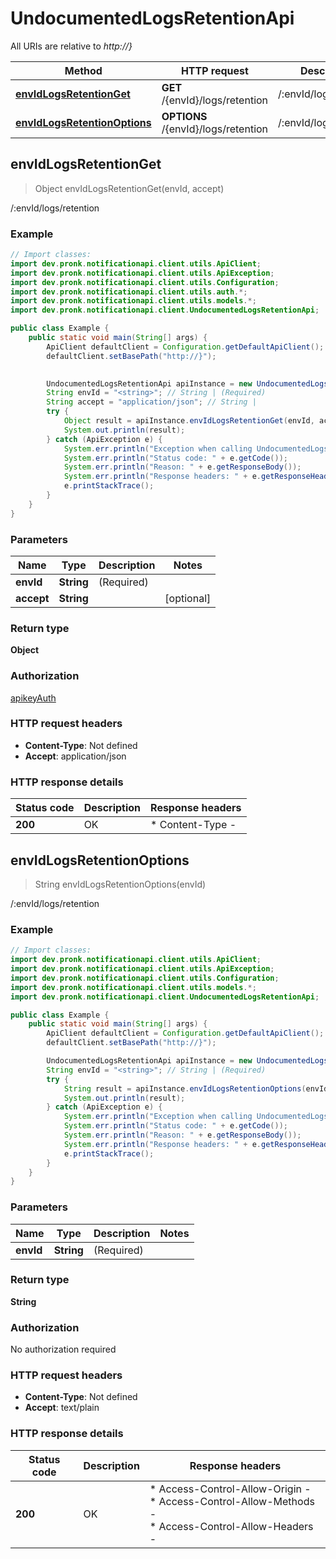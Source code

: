 # UndocumentedLogsRetentionApi

All URIs are relative to *http://}*

| Method | HTTP request | Description |
|------------- | ------------- | -------------|
| [**envIdLogsRetentionGet**](UndocumentedLogsRetentionApi.md#envIdLogsRetentionGet) | **GET** /{envId}/logs/retention | /:envId/logs/retention |
| [**envIdLogsRetentionOptions**](UndocumentedLogsRetentionApi.md#envIdLogsRetentionOptions) | **OPTIONS** /{envId}/logs/retention | /:envId/logs/retention |



## envIdLogsRetentionGet

> Object envIdLogsRetentionGet(envId, accept)

/:envId/logs/retention

### Example

```java
// Import classes:
import dev.pronk.notificationapi.client.utils.ApiClient;
import dev.pronk.notificationapi.client.utils.ApiException;
import dev.pronk.notificationapi.client.utils.Configuration;
import dev.pronk.notificationapi.client.utils.auth.*;
import dev.pronk.notificationapi.client.utils.models.*;
import dev.pronk.notificationapi.client.UndocumentedLogsRetentionApi;

public class Example {
    public static void main(String[] args) {
        ApiClient defaultClient = Configuration.getDefaultApiClient();
        defaultClient.setBasePath("http://}");
        

        UndocumentedLogsRetentionApi apiInstance = new UndocumentedLogsRetentionApi(defaultClient);
        String envId = "<string>"; // String | (Required) 
        String accept = "application/json"; // String | 
        try {
            Object result = apiInstance.envIdLogsRetentionGet(envId, accept);
            System.out.println(result);
        } catch (ApiException e) {
            System.err.println("Exception when calling UndocumentedLogsRetentionApi#envIdLogsRetentionGet");
            System.err.println("Status code: " + e.getCode());
            System.err.println("Reason: " + e.getResponseBody());
            System.err.println("Response headers: " + e.getResponseHeaders());
            e.printStackTrace();
        }
    }
}
```

### Parameters


| Name | Type | Description  | Notes |
|------------- | ------------- | ------------- | -------------|
| **envId** | **String**| (Required)  | |
| **accept** | **String**|  | [optional] |

### Return type

**Object**

### Authorization

[apikeyAuth](../README.md#apikeyAuth)

### HTTP request headers

- **Content-Type**: Not defined
- **Accept**: application/json


### HTTP response details
| Status code | Description | Response headers |
|-------------|-------------|------------------|
| **200** | OK |  * Content-Type -  <br>  |


## envIdLogsRetentionOptions

> String envIdLogsRetentionOptions(envId)

/:envId/logs/retention

### Example

```java
// Import classes:
import dev.pronk.notificationapi.client.utils.ApiClient;
import dev.pronk.notificationapi.client.utils.ApiException;
import dev.pronk.notificationapi.client.utils.Configuration;
import dev.pronk.notificationapi.client.utils.models.*;
import dev.pronk.notificationapi.client.UndocumentedLogsRetentionApi;

public class Example {
    public static void main(String[] args) {
        ApiClient defaultClient = Configuration.getDefaultApiClient();
        defaultClient.setBasePath("http://}");

        UndocumentedLogsRetentionApi apiInstance = new UndocumentedLogsRetentionApi(defaultClient);
        String envId = "<string>"; // String | (Required) 
        try {
            String result = apiInstance.envIdLogsRetentionOptions(envId);
            System.out.println(result);
        } catch (ApiException e) {
            System.err.println("Exception when calling UndocumentedLogsRetentionApi#envIdLogsRetentionOptions");
            System.err.println("Status code: " + e.getCode());
            System.err.println("Reason: " + e.getResponseBody());
            System.err.println("Response headers: " + e.getResponseHeaders());
            e.printStackTrace();
        }
    }
}
```

### Parameters


| Name | Type | Description  | Notes |
|------------- | ------------- | ------------- | -------------|
| **envId** | **String**| (Required)  | |

### Return type

**String**

### Authorization

No authorization required

### HTTP request headers

- **Content-Type**: Not defined
- **Accept**: text/plain


### HTTP response details
| Status code | Description | Response headers |
|-------------|-------------|------------------|
| **200** | OK |  * Access-Control-Allow-Origin -  <br>  * Access-Control-Allow-Methods -  <br>  * Access-Control-Allow-Headers -  <br>  |

